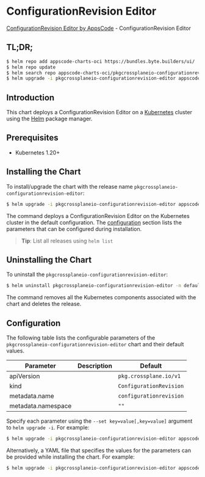 # ConfigurationRevision Editor

[ConfigurationRevision Editor by AppsCode](https://byte.builders) - ConfigurationRevision Editor

## TL;DR;

```bash
$ helm repo add appscode-charts-oci https://bundles.byte.builders/ui/
$ helm repo update
$ helm search repo appscode-charts-oci/pkgcrossplaneio-configurationrevision-editor --version=v0.5.0
$ helm upgrade -i pkgcrossplaneio-configurationrevision-editor appscode-charts-oci/pkgcrossplaneio-configurationrevision-editor -n default --create-namespace --version=v0.5.0
```

## Introduction

This chart deploys a ConfigurationRevision Editor on a [Kubernetes](http://kubernetes.io) cluster using the [Helm](https://helm.sh) package manager.

## Prerequisites

- Kubernetes 1.20+

## Installing the Chart

To install/upgrade the chart with the release name `pkgcrossplaneio-configurationrevision-editor`:

```bash
$ helm upgrade -i pkgcrossplaneio-configurationrevision-editor appscode-charts-oci/pkgcrossplaneio-configurationrevision-editor -n default --create-namespace --version=v0.5.0
```

The command deploys a ConfigurationRevision Editor on the Kubernetes cluster in the default configuration. The [configuration](#configuration) section lists the parameters that can be configured during installation.

> **Tip**: List all releases using `helm list`

## Uninstalling the Chart

To uninstall the `pkgcrossplaneio-configurationrevision-editor`:

```bash
$ helm uninstall pkgcrossplaneio-configurationrevision-editor -n default
```

The command removes all the Kubernetes components associated with the chart and deletes the release.

## Configuration

The following table lists the configurable parameters of the `pkgcrossplaneio-configurationrevision-editor` chart and their default values.

|     Parameter      | Description |              Default               |
|--------------------|-------------|------------------------------------|
| apiVersion         |             | <code>pkg.crossplane.io/v1</code>  |
| kind               |             | <code>ConfigurationRevision</code> |
| metadata.name      |             | <code>configurationrevision</code> |
| metadata.namespace |             | <code>""</code>                    |


Specify each parameter using the `--set key=value[,key=value]` argument to `helm upgrade -i`. For example:

```bash
$ helm upgrade -i pkgcrossplaneio-configurationrevision-editor appscode-charts-oci/pkgcrossplaneio-configurationrevision-editor -n default --create-namespace --version=v0.5.0 --set apiVersion=pkg.crossplane.io/v1
```

Alternatively, a YAML file that specifies the values for the parameters can be provided while
installing the chart. For example:

```bash
$ helm upgrade -i pkgcrossplaneio-configurationrevision-editor appscode-charts-oci/pkgcrossplaneio-configurationrevision-editor -n default --create-namespace --version=v0.5.0 --values values.yaml
```
